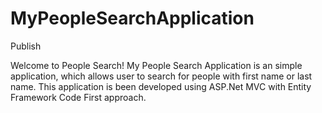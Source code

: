 # MyPeopleSearchApplication
Publish

Welcome to People Search!
My People Search Application is an simple application, which allows user to search for people with first name or last name. This application is been developed using ASP.Net MVC with Entity Framework Code First approach.
